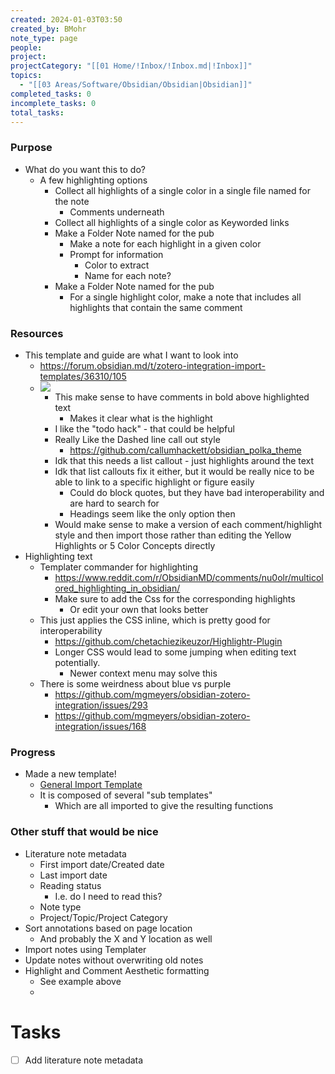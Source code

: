 ```yaml
---
created: 2024-01-03T03:50
created_by: BMohr
note_type: page
people: 
project: 
projectCategory: "[[01 Home/!Inbox/!Inbox.md|!Inbox]]"
topics:
  - "[[03 Areas/Software/Obsidian/Obsidian|Obsidian]]"
completed_tasks: 0
incomplete_tasks: 0
total_tasks:
---
```

### Purpose
- What do you want this to do?
	- A few highlighting options
		- Collect all highlights of a single color in a single file named for the note
			- Comments underneath
		- Collect all highlights of a single color as Keyworded links
		- Make a Folder Note named for the pub 
			- Make a note for each highlight in a given color
			- Prompt for information
				- Color to extract
				- Name for each note?
		- Make a Folder Note named for the pub
			- For a single highlight color, make a note that includes all highlights that contain the same comment

### Resources
- This template and guide are what I want to look into
	- https://forum.obsidian.md/t/zotero-integration-import-templates/36310/105
	- ![](01%20Home/!Inbox/attachments/Pasted%20image%2020240106165805.png)
		- This make sense to have comments in bold above highlighted text
			- Makes it clear what is the highlight
		- I like the "todo hack" - that could be helpful
		- Really Like the Dashed line call out style
			- https://github.com/callumhackett/obsidian_polka_theme
		- Idk that this needs a list callout - just highlights around the text
		- Idk that list callouts fix it either, but it would be really nice to be able to link to a specific highlight or figure easily
			- Could do block quotes, but they have bad interoperability and are hard to search for
			- Headings seem like the only option then
		- Would make sense to make a version of each comment/highlight style and then import those rather than editing the Yellow Highlights or 5 Color Concepts directly
- Highlighting text
	- Templater commander for highlighting
		- https://www.reddit.com/r/ObsidianMD/comments/nu0olr/multicolored_highlighting_in_obsidian/
		- Make sure to add the Css for the corresponding highlights
			- Or edit your own that looks better
	- This just applies the CSS inline, which is pretty good for interoperability
		- https://github.com/chetachiezikeuzor/Highlightr-Plugin
		- Longer CSS would lead to some jumping when editing text potentially. 
			- Newer context menu may solve this
	- There is some weirdness about blue vs purple
		- https://github.com/mgmeyers/obsidian-zotero-integration/issues/293
		- https://github.com/mgmeyers/obsidian-zotero-integration/issues/168

### Progress
- Made a new template! 
	- [General Import Template](04%20Resources/Notebook/Zotero%20Templates/General%20Import%20Template/General%20Import%20Template.md)
	- It is composed of several "sub templates"
		- Which are all imported to give the resulting functions

### Other stuff that would be nice
- Literature note metadata
	- First import date/Created date
	- Last import date
	- Reading status
		- I.e. do I need to read this? 
	- Note type
	- Project/Topic/Project Category
- Sort annotations based on page location
	- And probably the X and Y location as well
- Import notes using Templater
- Update notes without overwriting old notes
- Highlight and Comment Aesthetic formatting
	- See example above
	- 
# Tasks
- [ ] Add literature note metadata

